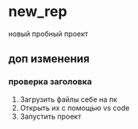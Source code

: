 # new_rep
новый пробный проект
## доп изменения ##
### проверка заголовка ###
1. Загрузить файлы себе на пк
2. Открыть их с помощью vs code
3. Запустить проект
